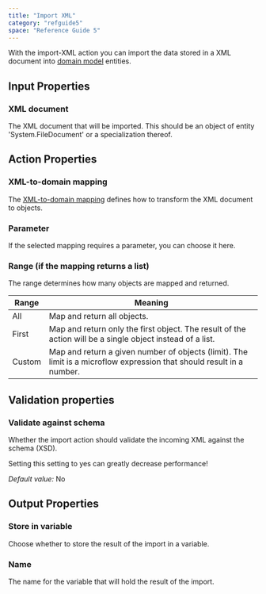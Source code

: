 ```yaml
---
title: "Import XML"
category: "refguide5"
space: "Reference Guide 5"
---
```



With the import-XML action you can import the data stored in a XML document into [domain model](Domain+Model) entities.

## Input Properties

### XML document

The XML document that will be imported. This should be an object of entity 'System.FileDocument' or a specialization thereof.

## Action Properties

### XML-to-domain mapping

The [XML-to-domain mapping](XML+to+Domain+Mappings) defines how to transform the XML document to objects.

### Parameter

If the selected mapping requires a parameter, you can choose it here.

### Range (if the mapping returns a list)

The range determines how many objects are mapped and returned.

<table><thead><tr><th class="confluenceTh">Range</th><th class="confluenceTh">Meaning</th></tr></thead><tbody><tr><td class="confluenceTd">All</td><td class="confluenceTd">Map and return all objects.</td></tr><tr><td class="confluenceTd">First</td><td class="confluenceTd">Map and return only the first object. The result of the action will be a single object instead of a list.</td></tr><tr><td class="confluenceTd">Custom</td><td class="confluenceTd">Map and return a given number of objects (limit). The limit is a microflow expression that should result in a number.</td></tr></tbody></table>

## Validation properties

### Validate against schema

Whether the import action should validate the incoming XML against the schema (XSD).

Setting this setting to yes can greatly decrease performance!

_Default value:_ No

## Output Properties

### Store in variable

Choose whether to store the result of the import in a variable.

### Name

The name for the variable that will hold the result of the import.